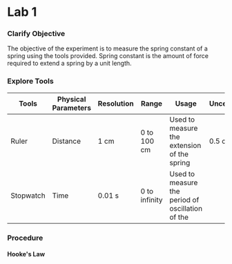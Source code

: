# Lab 1

### Clarify Objective

The objective of the experiment is to measure the spring constant of a spring using the tools provided. Spring constant is the amount of force required to extend a spring by a unit length.

### Explore Tools

| Tools     | Physical Parameters | Resolution | Range         | Usage                                       | Uncertainty |
| --------- | ------------------- | ---------- | ------------- | ------------------------------------------- | ----------- |
| Ruler     | Distance            | 1 cm       | 0 to 100 cm   | Used to measure the extension of the spring | 0.5 cm      |
| Stopwatch | Time                | 0.01 s     | 0 to infinity | Used to measure the period of oscillation of the                                             |             |





### Procedure

#### Hooke's Law